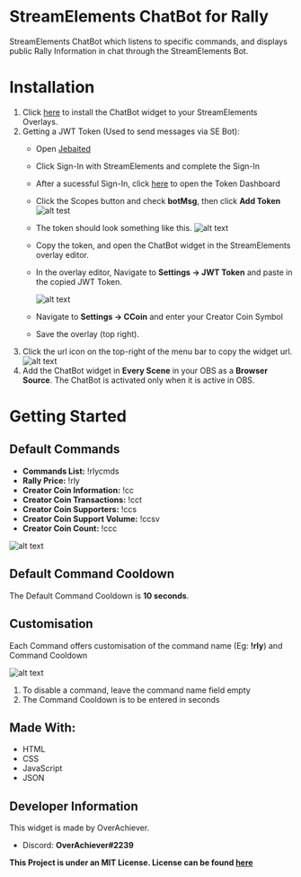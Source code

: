 # StreamElements ChatBot for Rally
StreamElements ChatBot which listens to specific commands, and displays public Rally Information in chat through the StreamElements Bot.

# Installation
1. Click [here](https://streamelements.com/dashboard/overlays/share/5fd6148e4d2bf41f92bc49e1) to install the ChatBot widget to your StreamElements Overlays.
2. Getting a JWT Token (Used to send messages via SE Bot):
   - Open [Jebaited](https://jebaited.net) 
   - Click Sign-In with StreamElements and complete the Sign-In
   - After a sucessful Sign-In, click [here](https://jebaited.net/tokens/) to open the Token Dashboard
   - Click the Scopes button and check **botMsg**, then click **Add Token** 
     ![alt test](https://media.discordapp.net/attachments/766155327582109716/805471127810867210/unknown.png?width=886&height=498)
   - The token should look something like this. 
   ![alt text](https://media.discordapp.net/attachments/766155327582109716/805472255998951475/unknown.png?width=1025&height=166)
   - Copy the token, and open the ChatBot widget in the StreamElements overlay editor.
   - In the overlay editor, Navigate to **Settings -> JWT Token** and paste in the copied JWT Token.

        ![alt text](https://media.discordapp.net/attachments/766155327582109716/805481216307625984/unknown.png)
   - Navigate to **Settings -> CCoin** and enter your Creator Coin Symbol
   - Save the overlay (top right).
3. Click the url icon on the top-right of the menu bar to copy the widget url.![alt text](https://media.discordapp.net/attachments/766155327582109716/805468910862204928/unknown.jpg)
4. Add the ChatBot widget in **Every Scene** in your OBS as a **Browser Source**. The ChatBot is activated only when it is active in OBS.

# Getting Started
## **Default Commands**
- **Commands List:** !rlycmds
- **Rally Price:** !rly
- **Creator Coin Information:** !cc
- **Creator Coin Transactions:** !cct
- **Creator Coin Supporters:** !ccs 
- **Creator Coin Support Volume:** !ccsv
- **Creator Coin Count:** !ccc

![alt text](https://media.discordapp.net/attachments/766155327582109716/805481751659937792/unknown.png)
## **Default Command Cooldown**
The Default Command Cooldown is **10 seconds**.

## **Customisation**
Each Command offers customisation of the command name (Eg: **!rly**) and Command Cooldown

![alt text](https://media.discordapp.net/attachments/766155327582109716/805477323943706644/unknown.png)

1. To disable a command, leave the command name field empty
2. The Command Cooldown is to be entered in seconds

## **Made With:**
- HTML
- CSS
- JavaScript
- JSON

## **Developer Information**
This widget is made by OverAchiever.
- Discord: **OverAchiever#2239**

**This Project is under an MIT License. License can be found [here](https://github.com/OverAcheiever/StreamElements-ChatBot-Rally/blob/main/LICENSE.md)**
